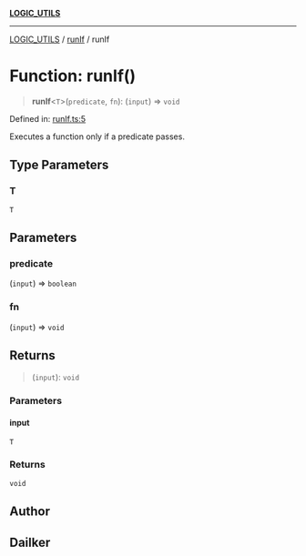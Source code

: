 [**LOGIC_UTILS**](../../README.md)

***

[LOGIC_UTILS](../../README.md) / [runIf](../README.md) / runIf

# Function: runIf()

> **runIf**\<`T`\>(`predicate`, `fn`): (`input`) => `void`

Defined in: [runIf.ts:5](https://github.com/dailker/everyutil/blob/d26b9d67d6bfd1ddd7a2a1a3cc3211a1e2d63d08/src/logic/runIf.ts#L5)

Executes a function only if a predicate passes.

## Type Parameters

### T

`T`

## Parameters

### predicate

(`input`) => `boolean`

### fn

(`input`) => `void`

## Returns

> (`input`): `void`

### Parameters

#### input

`T`

### Returns

`void`

## Author

## Dailker
